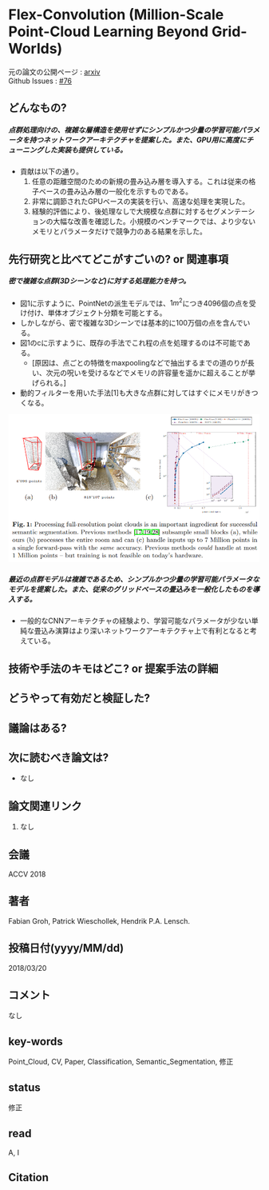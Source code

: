 # Flex-Convolution (Million-Scale Point-Cloud Learning Beyond Grid-Worlds)

元の論文の公開ページ : [arxiv](https://arxiv.org/abs/1803.07289)  
Github Issues : [#76](https://github.com/Obarads/obarads.github.io/issues/76)

## どんなもの?
##### 点群処理向けの、複雑な層構造を使用せずにシンプルかつ少量の学習可能パラメータを持つネットワークアーキテクチャを提案した。また、GPU用に高度にチューニングした実装も提供している。
- 貢献は以下の通り。
    1. 任意の距離空間のための新規の畳み込み層を導入する。これは従来の格子ベースの畳み込み層の一般化を示すものである。
    2. 非常に調節されたGPUベースの実装を行い、高速な処理を実現した。
    3. 経験的評価により、後処理なしで大規模な点群に対するセグメンテーションの大幅な改善を確認した。小規模のベンチマークでは、より少ないメモリとパラメータだけで競争力のある結果を示した。

## 先行研究と比べてどこがすごいの? or 関連事項
##### 密で複雑な点群(3Dシーンなど)に対する処理能力を持つ。
- 図1に示すように、PointNetの派生モデルでは、$1m^2$につき4096個の点を受け付け、単体オブジェクト分類を可能とする。
- しかしながら、密で複雑な3Dシーンでは基本的に100万個の点を含んでいる。
- 図1のcに示すように、既存の手法でこれ程の点を処理するのは不可能である。
    - [原因は、点ごとの特徴をmaxpoolingなどで抽出するまでの道のりが長い、次元の呪いを受けるなどでメモリの許容量を遥かに超えることが挙げられる。]
- 動的フィルターを用いた手法[1]も大きな点群に対してはすぐにメモリがきつくなる。

![fig1](img/FCMPLBG/fig1.png)

##### 最近の点群モデルは複雑であるため、シンプルかつ少量の学習可能パラメータなモデルを提案した。また、従来のグリッドベースの畳込みを一般化したものを導入する。
- 一般的なCNNアーキテクチャの経験より、学習可能なパラメータが少ない単純な畳込み演算はより深いネットワークアーキテクチャ上で有利となると考えている。

## 技術や手法のキモはどこ? or 提案手法の詳細

## どうやって有効だと検証した?

## 議論はある?

## 次に読むべき論文は?
- なし

## 論文関連リンク
1. なし

## 会議
ACCV 2018

## 著者
Fabian Groh, Patrick Wieschollek, Hendrik P.A. Lensch.

## 投稿日付(yyyy/MM/dd)
2018/03/20

## コメント
なし

## key-words
Point_Cloud, CV, Paper, Classification, Semantic_Segmentation, 修正

## status
修正

## read
A, I

## Citation
